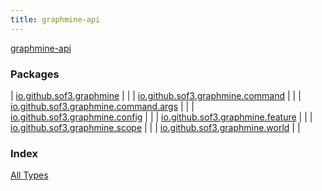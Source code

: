 ```yaml
---
title: graphmine-api
---
```


[graphmine-api](./index.html)

### Packages

| [io.github.sof3.graphmine](io.github.sof3.graphmine/index.html) |  |
| [io.github.sof3.graphmine.command](io.github.sof3.graphmine.command/index.html) |  |
| [io.github.sof3.graphmine.command.args](io.github.sof3.graphmine.command.args/index.html) |  |
| [io.github.sof3.graphmine.config](io.github.sof3.graphmine.config/index.html) |  |
| [io.github.sof3.graphmine.feature](io.github.sof3.graphmine.feature/index.html) |  |
| [io.github.sof3.graphmine.scope](io.github.sof3.graphmine.scope/index.html) |  |
| [io.github.sof3.graphmine.world](io.github.sof3.graphmine.world/index.html) |  |

### Index

[All Types](alltypes/index.html)